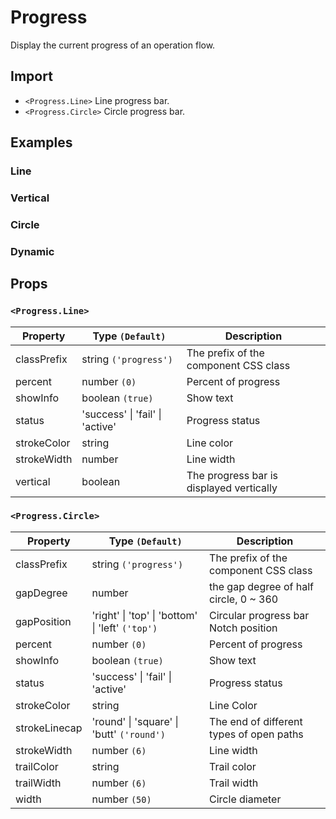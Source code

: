 # Progress

Display the current progress of an operation flow.

## Import

<!--{include:<import-guide>}-->

- `<Progress.Line>` Line progress bar.
- `<Progress.Circle>` Circle progress bar.

## Examples

### Line

<!--{include:`line.md`}-->

### Vertical

<!--{include:`line-vertical.md`}-->

### Circle

<!--{include:`circle.md`}-->

### Dynamic

<!--{include:`dynamic.md`}-->

## Props

### `<Progress.Line>`

| Property    | Type `(Default)`                        | Description                              |
| ----------- | --------------------------------------- | ---------------------------------------- |
| classPrefix | string `('progress')`                   | The prefix of the component CSS class    |
| percent     | number `(0)`                            | Percent of progress                      |
| showInfo    | boolean `(true)`                        | Show text                                |
| status      | 'success' &#124; 'fail' &#124; 'active' | Progress status                          |
| strokeColor | string                                  | Line color                               |
| strokeWidth | number                                  | Line width                               |
| vertical    | boolean                                 | The progress bar is displayed vertically |

### `<Progress.Circle>`

| Property      | Type `(Default)`                                             | Description                              |
| ------------- | ------------------------------------------------------------ | ---------------------------------------- |
| classPrefix   | string `('progress')`                                        | The prefix of the component CSS class    |
| gapDegree     | number                                                       | the gap degree of half circle, 0 ~ 360   |
| gapPosition   | 'right' &#124; 'top' &#124; 'bottom' &#124; 'left' `('top')` | Circular progress bar Notch position     |
| percent       | number `(0)`                                                 | Percent of progress                      |
| showInfo      | boolean `(true)`                                             | Show text                                |
| status        | 'success' &#124; 'fail' &#124; 'active'                      | Progress status                          |
| strokeColor   | string                                                       | Line Color                               |
| strokeLinecap | 'round' &#124; 'square' &#124; 'butt' `('round')`            | The end of different types of open paths |
| strokeWidth   | number `(6)`                                                 | Line width                               |
| trailColor    | string                                                       | Trail color                              |
| trailWidth    | number `(6)`                                                 | Trail width                              |
| width         | number `(50)`                                                | Circle diameter                          |
